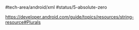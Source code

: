 #tech-area/android/xml 
#status/5-absolute-zero 

https://developer.android.com/guide/topics/resources/string-resource#Plurals